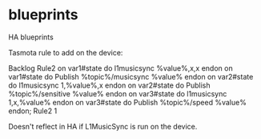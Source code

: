 # blueprints
HA blueprints

Tasmota rule to add on the device:

Backlog Rule2 on var1#state do l1musicsync %value%,x,x endon on var1#state do Publish %topic%/musicsync %value% endon on var2#state do l1musicsync 1,%value%,x endon on var2#state do Publish %topic%/sensitive %value% endon on var3#state do l1musicsync 1,x,%value% endon on var3#state do Publish %topic%/speed %value% endon; Rule2 1

Doesn't reflect in HA if L1MusicSync is run on the device.
